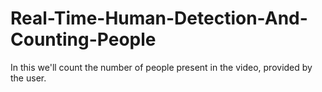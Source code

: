 # Real-Time-Human-Detection-And-Counting-People
In this we'll count the number of people present in the video, provided by the user. 

